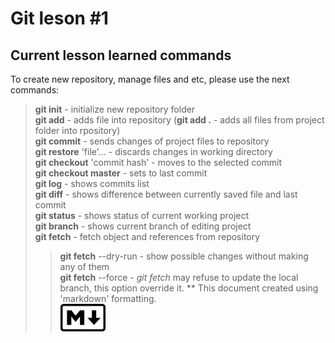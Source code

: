 # Git leson #1
## Current lesson learned commands
To create new repository, manage files and etc, please use the next commands:  
> **git init** - initialize new repository folder  
> **git add** - adds file into repository (**git add .** - adds all files from project folder into rpository)  
> **git commit** - sends changes of project files to repository  
> **git restore** 'file'... - discards changes in working directory  
> **git checkout** 'commit hash' - moves to the selected commit  
> **git checkout master** - sets to last commit  
> **git log** - shows commits list  
> **git diff** - shows difference between currently saved file and last commit  
> **git status** - shows status of current working project  
> **git branch** - shows current branch of editing project  
> **git fetch** - fetch object and references from repository  
>> **git fetch** --dry-run - show possible changes without making any of them  
>> **git fetch** --force - *git fetch* may refuse to update the local branch, this option override it.
** This document created using 'markdown' formatting.  
![Official  markdown logo](./images/markdownlogo.jpg "Official  markdown logo")
